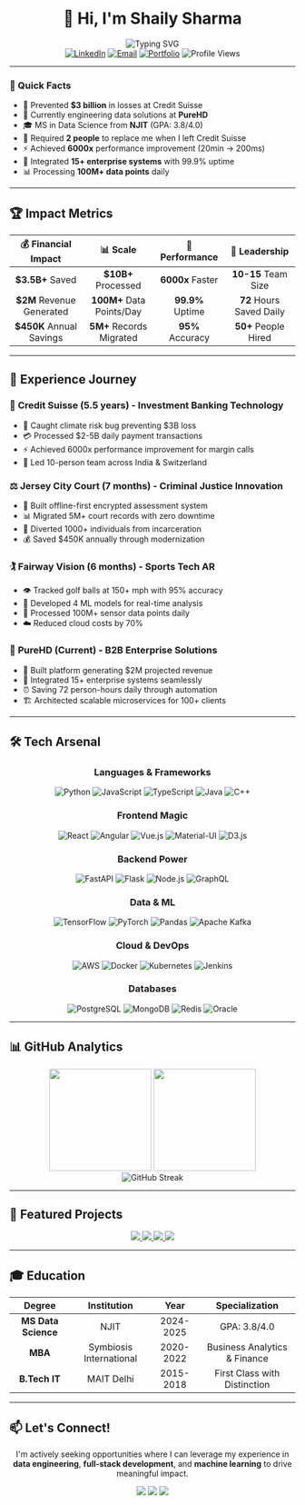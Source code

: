 <div align="center">
  
# 👋 Hi, I'm Shaily Sharma

<img src="https://readme-typing-svg.herokuapp.com?font=Fira+Code&weight=600&size=28&pause=1000&color=2563EB&center=true&vCenter=true&width=600&lines=Data+Engineer+%7C+Full-Stack+Developer;ML+Engineer+%7C+Problem+Solver;Building+Systems+That+Scale;Open+to+New+Opportunities" alt="Typing SVG" />

<div align="center">
  <a href="https://linkedin.com/in/shailysharma873"><img src="https://img.shields.io/badge/LinkedIn-0077B5?style=for-the-badge&logo=linkedin&logoColor=white" alt="LinkedIn"/></a>
  <a href="mailto:shailysharmawork@gmail.com"><img src="https://img.shields.io/badge/Email-EA4335?style=for-the-badge&logo=gmail&logoColor=white" alt="Email"/></a>
  <a href="https://shaily24.github.io/"><img src="https://img.shields.io/badge/Portfolio-000000?style=for-the-badge&logo=vercel&logoColor=white" alt="Portfolio"/></a>
  <img src="https://komarev.com/ghpvc/?username=SHAILY24&style=for-the-badge&color=2563EB" alt="Profile Views"/>
</div>

</div>

---

### 🚀 Quick Facts

- 🎯 Prevented **$3 billion** in losses at Credit Suisse
- 💼 Currently engineering data solutions at **PureHD**
- 🎓 MS in Data Science from **NJIT** (GPA: 3.8/4.0)
- 🌟 Required **2 people** to replace me when I left Credit Suisse
- ⚡ Achieved **6000x** performance improvement (20min → 200ms)
- 🔧 Integrated **15+ enterprise systems** with 99.9% uptime
- 📊 Processing **100M+ data points** daily

---

## 🏆 Impact Metrics

<div align="center">
  
| 💰 Financial Impact | 📊 Scale | 🚀 Performance | 👥 Leadership |
|:-----------------:|:--------:|:-------------:|:------------:|
| **$3.5B+** Saved | **$10B+** Processed | **6000x** Faster | **10-15** Team Size |
| **$2M** Revenue Generated | **100M+** Data Points/Day | **99.9%** Uptime | **72** Hours Saved Daily |
| **$450K** Annual Savings | **5M+** Records Migrated | **95%** Accuracy | **50+** People Hired |

</div>

---

## 💼 Experience Journey

### 🏦 **Credit Suisse** (5.5 years) - Investment Banking Technology
- 🐛 Caught climate risk bug preventing $3B loss
- 💳 Processed $2-5B daily payment transactions
- ⚡ Achieved 6000x performance improvement for margin calls
- 👥 Led 10-person team across India & Switzerland

### ⚖️ **Jersey City Court** (7 months) - Criminal Justice Innovation
- 🔐 Built offline-first encrypted assessment system
- 📊 Migrated 5M+ court records with zero downtime
- 🚨 Diverted 1000+ individuals from incarceration
- 💰 Saved $450K annually through modernization

### 🏌️ **Fairway Vision** (6 months) - Sports Tech AR
- 👁️ Tracked golf balls at 150+ mph with 95% accuracy
- 🧠 Developed 4 ML models for real-time analysis
- 📱 Processed 100M+ sensor data points daily
- ☁️ Reduced cloud costs by 70%

### 🏨 **PureHD** (Current) - B2B Enterprise Solutions
- 🛒 Built platform generating $2M projected revenue
- 🔌 Integrated 15+ enterprise systems seamlessly
- ⏰ Saving 72 person-hours daily through automation
- 🏗️ Architected scalable microservices for 100+ clients

---

## 🛠️ Tech Arsenal

<div align="center">

### Languages & Frameworks
![Python](https://img.shields.io/badge/Python-3776AB?style=for-the-badge&logo=python&logoColor=white)
![JavaScript](https://img.shields.io/badge/JavaScript-F7DF1E?style=for-the-badge&logo=javascript&logoColor=black)
![TypeScript](https://img.shields.io/badge/TypeScript-007ACC?style=for-the-badge&logo=typescript&logoColor=white)
![Java](https://img.shields.io/badge/Java-ED8B00?style=for-the-badge&logo=openjdk&logoColor=white)
![C++](https://img.shields.io/badge/C++-00599C?style=for-the-badge&logo=c%2B%2B&logoColor=white)

### Frontend Magic
![React](https://img.shields.io/badge/React-20232A?style=for-the-badge&logo=react&logoColor=61DAFB)
![Angular](https://img.shields.io/badge/Angular-DD0031?style=for-the-badge&logo=angular&logoColor=white)
![Vue.js](https://img.shields.io/badge/Vue.js-35495E?style=for-the-badge&logo=vue.js&logoColor=4FC08D)
![Material-UI](https://img.shields.io/badge/MUI-007FFF?style=for-the-badge&logo=mui&logoColor=white)
![D3.js](https://img.shields.io/badge/D3.js-F68E3E?style=for-the-badge&logo=d3.js&logoColor=white)

### Backend Power
![FastAPI](https://img.shields.io/badge/FastAPI-009688?style=for-the-badge&logo=fastapi&logoColor=white)
![Flask](https://img.shields.io/badge/Flask-000000?style=for-the-badge&logo=flask&logoColor=white)
![Node.js](https://img.shields.io/badge/Node.js-43853D?style=for-the-badge&logo=node.js&logoColor=white)
![GraphQL](https://img.shields.io/badge/GraphQL-E10098?style=for-the-badge&logo=graphql&logoColor=white)

### Data & ML
![TensorFlow](https://img.shields.io/badge/TensorFlow-FF6F00?style=for-the-badge&logo=tensorflow&logoColor=white)
![PyTorch](https://img.shields.io/badge/PyTorch-EE4C2C?style=for-the-badge&logo=pytorch&logoColor=white)
![Pandas](https://img.shields.io/badge/Pandas-150458?style=for-the-badge&logo=pandas&logoColor=white)
![Apache Kafka](https://img.shields.io/badge/Kafka-231F20?style=for-the-badge&logo=apache-kafka&logoColor=white)

### Cloud & DevOps
![AWS](https://img.shields.io/badge/AWS-FF9900?style=for-the-badge&logo=amazon-aws&logoColor=white)
![Docker](https://img.shields.io/badge/Docker-2496ED?style=for-the-badge&logo=docker&logoColor=white)
![Kubernetes](https://img.shields.io/badge/Kubernetes-326CE5?style=for-the-badge&logo=kubernetes&logoColor=white)
![Jenkins](https://img.shields.io/badge/Jenkins-D24939?style=for-the-badge&logo=jenkins&logoColor=white)

### Databases
![PostgreSQL](https://img.shields.io/badge/PostgreSQL-316192?style=for-the-badge&logo=postgresql&logoColor=white)
![MongoDB](https://img.shields.io/badge/MongoDB-4EA94B?style=for-the-badge&logo=mongodb&logoColor=white)
![Redis](https://img.shields.io/badge/Redis-DC382D?style=for-the-badge&logo=redis&logoColor=white)
![Oracle](https://img.shields.io/badge/Oracle-F80000?style=for-the-badge&logo=oracle&logoColor=white)

</div>

---

## 📊 GitHub Analytics

<div align="center">
  <img height="180em" src="https://github-readme-stats.vercel.app/api?username=SHAILY24&show_icons=true&theme=tokyonight&include_all_commits=true&count_private=true"/>
  <img height="180em" src="https://github-readme-stats.vercel.app/api/top-langs/?username=SHAILY24&layout=compact&langs_count=8&theme=tokyonight"/>
</div>

<div align="center">
  <img src="https://github-readme-streak-stats.herokuapp.com/?user=SHAILY24&theme=tokyonight" alt="GitHub Streak" />
</div>

---

## 🚀 Featured Projects

<div align="center">
  
<a href="https://github.com/SHAILY24/credit-risk-system">
  <img src="https://github-readme-stats.vercel.app/api/pin/?username=SHAILY24&repo=credit-risk-system&theme=tokyonight" />
</a>
<a href="https://github.com/SHAILY24/news-sentiment-intelligence">
  <img src="https://github-readme-stats.vercel.app/api/pin/?username=SHAILY24&repo=news-sentiment-intelligence&theme=tokyonight" />
</a>
<a href="https://github.com/SHAILY24/interactive-banking-analytics-dashboard">
  <img src="https://github-readme-stats.vercel.app/api/pin/?username=SHAILY24&repo=interactive-banking-analytics-dashboard&theme=tokyonight" />
</a>
<a href="https://github.com/SHAILY24/hotel-reviews-analysis">
  <img src="https://github-readme-stats.vercel.app/api/pin/?username=SHAILY24&repo=hotel-reviews-analysis&theme=tokyonight" />
</a>

</div>

---

## 🎓 Education

<div align="center">

| Degree | Institution | Year | Specialization |
|:------:|:-----------:|:----:|:-------------:|
| **MS Data Science** | NJIT | 2024-2025 | GPA: 3.8/4.0 |
| **MBA** | Symbiosis International | 2020-2022 | Business Analytics & Finance |
| **B.Tech IT** | MAIT Delhi | 2015-2018 | First Class with Distinction |

</div>

---

## 📫 Let's Connect!

<div align="center">
  
I'm actively seeking opportunities where I can leverage my experience in **data engineering**, **full-stack development**, and **machine learning** to drive meaningful impact.

<a href="mailto:shailysharmawork@gmail.com"><img src="https://img.shields.io/badge/Email_Me-EA4335?style=for-the-badge&logo=gmail&logoColor=white" /></a>
<a href="https://linkedin.com/in/shailysharma873"><img src="https://img.shields.io/badge/Connect_on_LinkedIn-0077B5?style=for-the-badge&logo=linkedin&logoColor=white" /></a>
<a href="https://shaily24.github.io/"><img src="https://img.shields.io/badge/View_Portfolio-000000?style=for-the-badge&logo=vercel&logoColor=white" /></a>

</div>

<!--
**SHAILY24/SHAILY24** is a ✨ _special_ ✨ repository because its `README.md` (this file) appears on your GitHub profile.
-->
